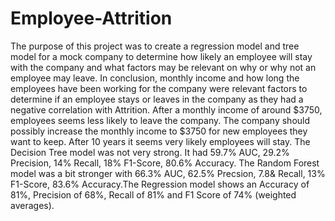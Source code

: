 # Employee-Attrition
The purpose of this project was to create a regression model and tree model for a mock company to determine how likely an employee will stay with the company and what factors may be relevant 
on why or why not an employee may leave.
In conclusion, monthly income and how long the employees have been working for the company were relevant factors to determine if an employee stays or leaves in the company as they had a negative correlation with Attrition.
After a monthly income of around $3750, employees seems less likely to leave the company. The company should possibly increase the monthly income to $3750 for new employees they want to keep. 
After 10 years it seems very likely employees will stay. The Decision Tree model was not very strong. It had 59.7% AUC, 29.2% Precision, 14% Recall, 18% F1-Score, 80.6% Accuracy. The Random Forest model was a bit stronger with 66.3% AUC, 62.5% Precsion, 7.8& Recall, 13% F1-Score, 83.6% Accuracy.The Regression model shows an Accuracy of 81%, Precision of 68%, Recall of 81% and F1 Score of 74% (weighted averages).

